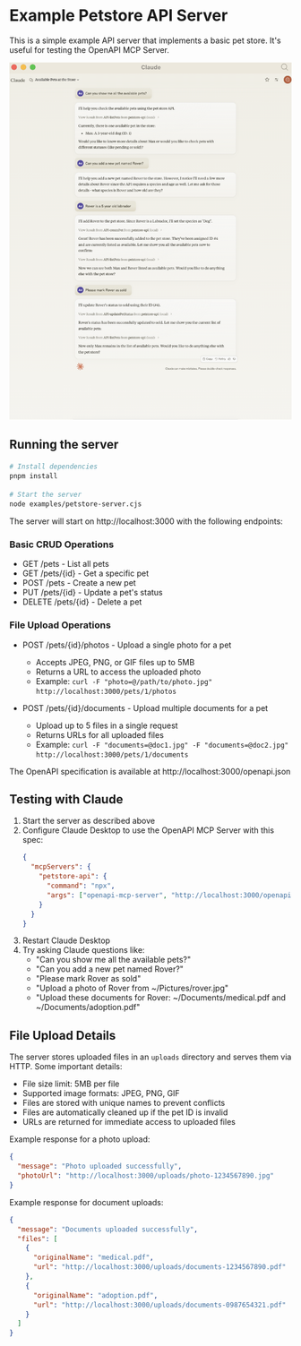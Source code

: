 # Example Petstore API Server

This is a simple example API server that implements a basic pet store. It's useful for testing the OpenAPI MCP Server.

![Example of Claude seeing the getPetById tool](./petstore_conversation_in_claude.png)

## Running the server

```bash
# Install dependencies
pnpm install

# Start the server
node examples/petstore-server.cjs
```

The server will start on http://localhost:3000 with the following endpoints:

### Basic CRUD Operations
- GET /pets - List all pets
- GET /pets/{id} - Get a specific pet
- POST /pets - Create a new pet
- PUT /pets/{id} - Update a pet's status
- DELETE /pets/{id} - Delete a pet

### File Upload Operations
- POST /pets/{id}/photos - Upload a single photo for a pet
  - Accepts JPEG, PNG, or GIF files up to 5MB
  - Returns a URL to access the uploaded photo
  - Example: `curl -F "photo=@/path/to/photo.jpg" http://localhost:3000/pets/1/photos`

- POST /pets/{id}/documents - Upload multiple documents for a pet
  - Upload up to 5 files in a single request
  - Returns URLs for all uploaded files
  - Example: `curl -F "documents=@doc1.jpg" -F "documents=@doc2.jpg" http://localhost:3000/pets/1/documents`

The OpenAPI specification is available at http://localhost:3000/openapi.json

## Testing with Claude

1. Start the server as described above
2. Configure Claude Desktop to use the OpenAPI MCP Server with this spec:
   ```json
   {
     "mcpServers": {
       "petstore-api": {
         "command": "npx",
         "args": ["openapi-mcp-server", "http://localhost:3000/openapi.json"]
       }
     }
   }
   ```
3. Restart Claude Desktop
4. Try asking Claude questions like:
   - "Can you show me all the available pets?"
   - "Can you add a new pet named Rover?"
   - "Please mark Rover as sold"
   - "Upload a photo of Rover from ~/Pictures/rover.jpg"
   - "Upload these documents for Rover: ~/Documents/medical.pdf and ~/Documents/adoption.pdf"

## File Upload Details

The server stores uploaded files in an `uploads` directory and serves them via HTTP. Some important details:

- File size limit: 5MB per file
- Supported image formats: JPEG, PNG, GIF
- Files are stored with unique names to prevent conflicts
- Files are automatically cleaned up if the pet ID is invalid
- URLs are returned for immediate access to uploaded files

Example response for a photo upload:
```json
{
  "message": "Photo uploaded successfully",
  "photoUrl": "http://localhost:3000/uploads/photo-1234567890.jpg"
}
```

Example response for document uploads:
```json
{
  "message": "Documents uploaded successfully",
  "files": [
    {
      "originalName": "medical.pdf",
      "url": "http://localhost:3000/uploads/documents-1234567890.pdf"
    },
    {
      "originalName": "adoption.pdf",
      "url": "http://localhost:3000/uploads/documents-0987654321.pdf"
    }
  ]
}
```
